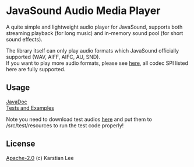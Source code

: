 # JavaSound Audio Media Player
A quite simple and lightweight audio player for JavaSound, supports both streaming playback (for long music) and in-memory sound pool (for short sound effects).

The library itself can only play audio formats which JavaSound officially supported (WAV, AIFF, AIFC, AU, SND).  
If you want to play more audio formats, please see [here](https://github.com/Tianscar/javasound-spcollect), all codec SPI listed here are fully supported.

## Usage
[JavaDoc](https://docs.tianscar.com/jamplayer/)  
[Tests and Examples](/src/test/java/com/tianscar/jamplayer/test/)

Note you need to download test audios [here](https://github.com/Tianscar/fbodemo1) and put them to /src/test/resources to run the test code properly!

## License
[Apache-2.0](/LICENSE) (c) Karstian Lee
